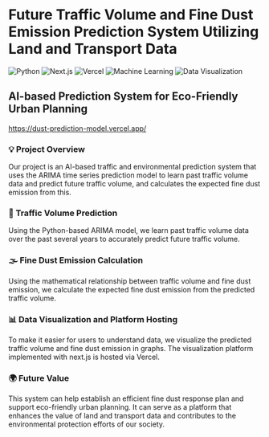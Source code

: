 # Future Traffic Volume and Fine Dust Emission Prediction System Utilizing Land and Transport Data

![Python](https://img.shields.io/badge/Python-3776AB?style=for-the-badge&logo=python&logoColor=white)
![Next.js](https://img.shields.io/badge/Next.js-000000?style=for-the-badge&logo=next.js&logoColor=white)
![Vercel](https://img.shields.io/badge/Vercel-000000?style=for-the-badge&logo=vercel&logoColor=white)
![Machine Learning](https://img.shields.io/badge/-Machine%20Learning-563D7C?style=for-the-badge)
![Data Visualization](https://img.shields.io/badge/-Data%20Visualization-FF6F00?style=for-the-badge)

## **AI-based Prediction System for Eco-Friendly Urban Planning**
https://dust-prediction-model.vercel.app/
### 💡 Project Overview
Our project is an AI-based traffic and environmental prediction system that uses the ARIMA time series prediction model to learn past traffic volume data and predict future traffic volume, and calculates the expected fine dust emission from this.

### 🚗 Traffic Volume Prediction
Using the Python-based ARIMA model, we learn past traffic volume data over the past several years to accurately predict future traffic volume.

### 🌫️ Fine Dust Emission Calculation
Using the mathematical relationship between traffic volume and fine dust emission, we calculate the expected fine dust emission from the predicted traffic volume.

### 📊 Data Visualization and Platform Hosting
To make it easier for users to understand data, we visualize the predicted traffic volume and fine dust emission in graphs. The visualization platform implemented with next.js is hosted via Vercel.

### 🌍 Future Value
This system can help establish an efficient fine dust response plan and support eco-friendly urban planning. It can serve as a platform that enhances the value of land and transport data and contributes to the environmental protection efforts of our society.
